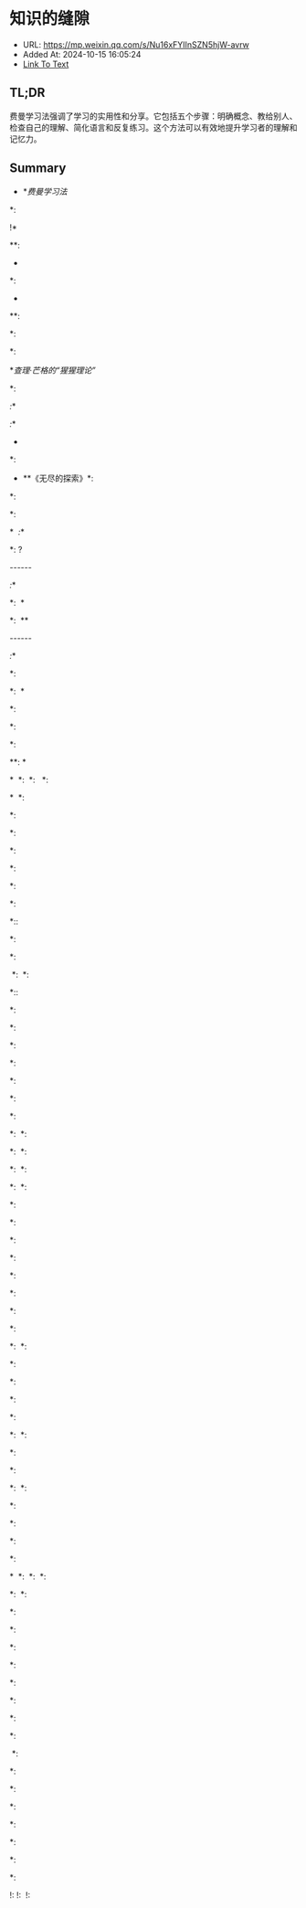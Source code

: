 # 知识的缝隙
- URL: https://mp.weixin.qq.com/s/Nu16xFYIInSZN5hjW-avrw
- Added At: 2024-10-15 16:05:24
- [Link To Text](2024-10-15-知识的缝隙_raw.md)

## TL;DR
费曼学习法强调了学习的实用性和分享。它包括五个步骤：明确概念、教给别人、检查自己的理解、简化语言和反复练习。这个方法可以有效地提升学习者的理解和记忆力。

## Summary
* **费曼学习法*

*: 

!*

**: 

*

*: 

*

**: 

*: 

*: 

**查理·芒格的“猩猩理论”*

*:

*:**


*:**

*

*: 


* **《无尽的探索》*:

*: 


*: 


*  *:** 


*: ?


*\--\--\--*

*:**


*:  *

*:  **


*\--\--\--*

*:**


*:   


*:  *

*: 

*: 

*: 

**: * 


*  *: 
*: 
 *: 

*  *: 


*: 

*: 

*: 


*: 

*: 


*: 


*::


*: 


*: 


 *: 
*: 

*::


*: 


*: 

*: 

*: 


*: 


*: 


*: 


*: 
*: 

*: 
*: 

*: 
*: 


*: 
*: 


*: 

*: 

*: 


*: 


*: 

*:


*: 


*: 


*: 
*: 

*: 

*: 

*: 


*: 


*: 
*: 

*: 

*: 


*: 
*: 


*: 


*: 

*: 

*: 

*  *: 
*: 
*: 

*: 
*: 


*: 

*: 

*: 

*: 

*: 

*: 


*: 


*: 


 *: 

*: 

*: 

*: 

*: 

*: 

*: 

*: 

!: 
!:  !:
